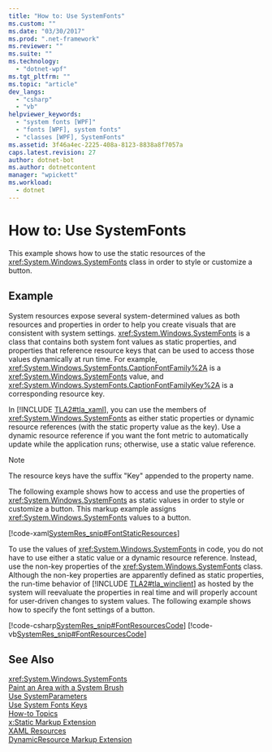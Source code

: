 ```yaml
---
title: "How to: Use SystemFonts"
ms.custom: ""
ms.date: "03/30/2017"
ms.prod: ".net-framework"
ms.reviewer: ""
ms.suite: ""
ms.technology: 
  - "dotnet-wpf"
ms.tgt_pltfrm: ""
ms.topic: "article"
dev_langs: 
  - "csharp"
  - "vb"
helpviewer_keywords: 
  - "system fonts [WPF]"
  - "fonts [WPF], system fonts"
  - "classes [WPF], SystemFonts"
ms.assetid: 3f46a4ec-2225-408a-8123-8838a8f7057a
caps.latest.revision: 27
author: dotnet-bot
ms.author: dotnetcontent
manager: "wpickett"
ms.workload: 
  - dotnet
---
```

# How to: Use SystemFonts
This example shows how to use the static resources of the <xref:System.Windows.SystemFonts> class in order to style or customize a button.  
  
## Example  
 System resources expose several system-determined values as both resources and properties in order to help you create visuals that are consistent with system settings. <xref:System.Windows.SystemFonts> is a class that contains both system font values as static properties, and properties that reference resource keys that can be used to access those values dynamically at run time. For example, <xref:System.Windows.SystemFonts.CaptionFontFamily%2A> is a <xref:System.Windows.SystemFonts> value, and <xref:System.Windows.SystemFonts.CaptionFontFamilyKey%2A> is a corresponding resource key.  
  
 In [!INCLUDE [TLA2#tla_xaml](../../../../includes/tla2sharptla-xaml-md.md)], you can use the members of <xref:System.Windows.SystemFonts> as either static properties or dynamic resource references (with the static property value as the key). Use a dynamic resource reference if you want the font metric to automatically update while the application runs; otherwise, use a static value reference.  
  
> [!NOTE]
>  The resource keys have the suffix "Key" appended to the property name.  
  
 The following example shows how to access and use the properties of <xref:System.Windows.SystemFonts> as static values in order to style or customize a button. This markup example assigns <xref:System.Windows.SystemFonts> values to a button.  
  
 [!code-xaml[SystemRes_snip#FontStaticResources](../../../../samples/snippets/csharp/VS_Snippets_Wpf/SystemRes_snip/CSharp/Pane1.xaml#fontstaticresources)]  
  
 To use the values of <xref:System.Windows.SystemFonts> in code, you do not have to use either a static value or a dynamic resource reference. Instead, use the non-key properties of the <xref:System.Windows.SystemFonts> class. Although the non-key properties are apparently defined as static properties, the run-time behavior of [!INCLUDE [TLA2#tla_winclient](../../../../includes/tla2sharptla-winclient-md.md)] as hosted by the system will reevaluate the properties in real time and will properly account for user-driven changes to system values. The following example shows how to specify the font settings of a button.  
  
 [!code-csharp[SystemRes_snip#FontResourcesCode](../../../../samples/snippets/csharp/VS_Snippets_Wpf/SystemRes_snip/CSharp/Pane1.xaml.cs#fontresourcescode)]
 [!code-vb[SystemRes_snip#FontResourcesCode](../../../../samples/snippets/visualbasic/VS_Snippets_Wpf/SystemRes_snip/VisualBasic/Pane1.xaml.vb#fontresourcescode)]  
  
## See Also  
 <xref:System.Windows.SystemFonts>  
 [Paint an Area with a System Brush](../../../../docs/framework/wpf/graphics-multimedia/how-to-paint-an-area-with-a-system-brush.md)  
 [Use SystemParameters](../../../../docs/framework/wpf/advanced/how-to-use-systemparameters.md)  
 [Use System Fonts Keys](../../../../docs/framework/wpf/advanced/how-to-use-system-fonts-keys.md)  
 [How-to Topics](../../../../docs/framework/wpf/advanced/resources-how-to-topics.md)  
 [x:Static Markup Extension](../../../../docs/framework/xaml-services/x-static-markup-extension.md)  
 [XAML Resources](../../../../docs/framework/wpf/advanced/xaml-resources.md)  
 [DynamicResource Markup Extension](../../../../docs/framework/wpf/advanced/dynamicresource-markup-extension.md)
